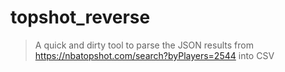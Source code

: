 # topshot_reverse

> A quick and dirty tool to parse the JSON results from https://nbatopshot.com/search?byPlayers=2544 into CSV
